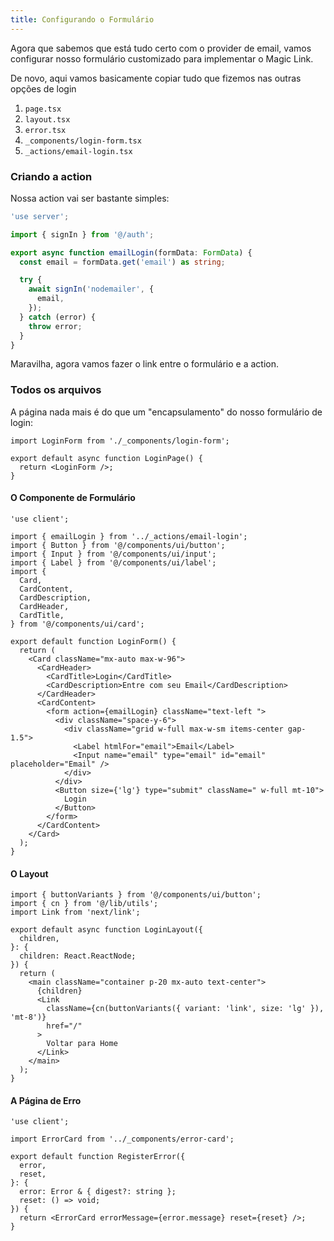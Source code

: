 ```yaml
---
title: Configurando o Formulário
---
```


Agora que sabemos que está tudo certo com o provider de email, vamos configurar nosso formulário customizado para implementar o Magic Link. 

De novo, aqui vamos basicamente copiar tudo que fizemos nas outras opções de login

1. `page.tsx`
2. `layout.tsx`
3. `error.tsx`
4. `_components/login-form.tsx`
5. `_actions/email-login.tsx`

### Criando a action

Nossa action vai ser bastante simples:

```ts title="app/(auth)/login-email/_actions/email-login.ts"
'use server';

import { signIn } from '@/auth';

export async function emailLogin(formData: FormData) {
  const email = formData.get('email') as string;

  try {
    await signIn('nodemailer', {
      email,
    });
  } catch (error) {
    throw error;
  }
}

```

Maravilha, agora vamos fazer o link entre o formulário e a action.

### Todos os arquivos

A página nada mais é do que um "encapsulamento" do nosso formulário de login:

```tsx title="app/(auth)/login-email/page.tsx"
import LoginForm from './_components/login-form';

export default async function LoginPage() {
  return <LoginForm />;
}
```

#### O Componente de Formulário

```tsx title="app/(auth)/login-email/_components/login-form.tsx"
'use client';

import { emailLogin } from '../_actions/email-login';
import { Button } from '@/components/ui/button';
import { Input } from '@/components/ui/input';
import { Label } from '@/components/ui/label';
import {
  Card,
  CardContent,
  CardDescription,
  CardHeader,
  CardTitle,
} from '@/components/ui/card';

export default function LoginForm() {
  return (
    <Card className="mx-auto max-w-96">
      <CardHeader>
        <CardTitle>Login</CardTitle>
        <CardDescription>Entre com seu Email</CardDescription>
      </CardHeader>
      <CardContent>
        <form action={emailLogin} className="text-left ">
          <div className="space-y-6">
            <div className="grid w-full max-w-sm items-center gap-1.5">
              <Label htmlFor="email">Email</Label>
              <Input name="email" type="email" id="email" placeholder="Email" />
            </div>
          </div>
          <Button size={'lg'} type="submit" className=" w-full mt-10">
            Login
          </Button>
        </form>
      </CardContent>
    </Card>
  );
}

```

#### O Layout

```tsx title="app/(auth)/login-email/layout.tsx" 
import { buttonVariants } from '@/components/ui/button';
import { cn } from '@/lib/utils';
import Link from 'next/link';

export default async function LoginLayout({
  children,
}: {
  children: React.ReactNode;
}) {
  return (
    <main className="container p-20 mx-auto text-center">
      {children}
      <Link
        className={cn(buttonVariants({ variant: 'link', size: 'lg' }), 'mt-8')}
        href="/"
      >
        Voltar para Home
      </Link>
    </main>
  );
}
```

#### A Página de Erro


```tsx title="app/(auth)/login-email/error.tsx"
'use client';

import ErrorCard from '../_components/error-card';

export default function RegisterError({
  error,
  reset,
}: {
  error: Error & { digest?: string };
  reset: () => void;
}) {
  return <ErrorCard errorMessage={error.message} reset={reset} />;
}
```
